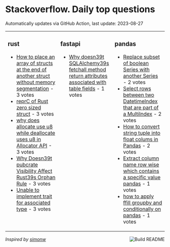 # Stackoverflow. Daily top questions 

Automatically updates via GitHub Action, last update: <!-- date starts -->2023-08-27<!-- date ends -->


<table><tr><td valign="top" width="33%">

### rust
<!-- rust starts -->
* [How to place an array of structs at the end of another struct without memory segmentation](https://stackoverflow.com/questions/76985323/how-to-place-an-array-of-structs-at-the-end-of-another-struct-without-memory-seg) - 3 votes
* [reprC of Rust zero sized struct](https://stackoverflow.com/questions/76985982/reprc-of-rust-zero-sized-struct) - 3 votes
* [why does allocate use u8 while deallocate uses u8 in Allocator API](https://stackoverflow.com/questions/76988126/why-does-allocate-use-u8-while-deallocate-uses-u8-in-allocator-api) - 3 votes
* [Why Doesn39t pubcrate Visibility Affect Rust39s Orphan Rule](https://stackoverflow.com/questions/76985024/why-doesnt-pubcrate-visibility-affect-rusts-orphan-rule) - 3 votes
* [Unable to implement trait for associated type](https://stackoverflow.com/questions/76981978/unable-to-implement-trait-for-associated-type) - 3 votes
<!-- rust ends -->
</td><td valign="top" width="34%">


### fastapi
<!-- fastapi starts -->
* [Why doesn39t SQLAlchemy39s fetchall method return attributes associated with table fields](https://stackoverflow.com/questions/76986747/why-doesnt-sqlalchemys-fetchall-method-return-attributes-associated-with-tab) - 1 votes
<!-- fastapi ends -->
</td><td valign="top" width="34%">


### pandas
<!-- pandas starts -->
* [Replace subset of boolean Series with another Series](https://stackoverflow.com/questions/76985989/replace-subset-of-boolean-series-with-another-series) - 2 votes
* [Select rows between two DatetimeIndex that are part of a MultiIndex](https://stackoverflow.com/questions/76985701/select-rows-between-two-datetimeindex-that-are-part-of-a-multiindex) - 2 votes
* [How to convert string tuple into float colums in Pandas](https://stackoverflow.com/questions/76983302/how-to-convert-string-tuple-into-float-colums-in-pandas) - 2 votes
* [Extract column name row wise which contains a specific value pandas](https://stackoverflow.com/questions/76982568/extract-column-name-row-wise-which-contains-a-specific-value-pandas) - 1 votes
* [how to apply ffill groupby and conditionally on pandas](https://stackoverflow.com/questions/76986042/how-to-apply-ffill-groupby-and-conditionally-on-pandas) - 1 votes
<!-- pandas ends -->
</td></tr></table>

<a href="https://github.com/hp0404/hp0404/actions"><img src="https://github.com/hp0404/hp0404/workflows/Build%20README/badge.svg" align="right" alt="Build README"></a> <p>*Inspired by  [simonw](https://github.com/simonw/simonw)*</p>
